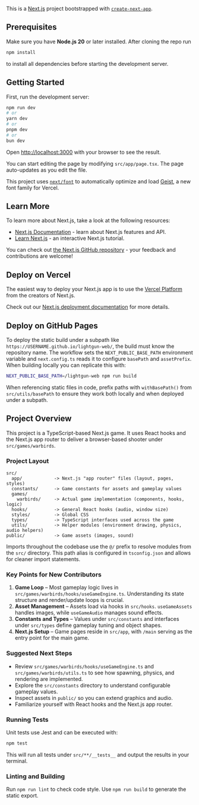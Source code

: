 This is a [Next.js](https://nextjs.org) project bootstrapped with [`create-next-app`](https://nextjs.org/docs/app/api-reference/cli/create-next-app).

## Prerequisites

Make sure you have **Node.js 20** or later installed. After cloning the repo run

```bash
npm install
```
to install all dependencies before starting the development server.

## Getting Started

First, run the development server:

```bash
npm run dev
# or
yarn dev
# or
pnpm dev
# or
bun dev
```

Open [http://localhost:3000](http://localhost:3000) with your browser to see the result.

You can start editing the page by modifying `src/app/page.tsx`. The page auto-updates as you edit the file.

This project uses [`next/font`](https://nextjs.org/docs/app/building-your-application/optimizing/fonts) to automatically optimize and load [Geist](https://vercel.com/font), a new font family for Vercel. 
## Learn More

To learn more about Next.js, take a look at the following resources:

- [Next.js Documentation](https://nextjs.org/docs) - learn about Next.js features and API.
- [Learn Next.js](https://nextjs.org/learn) - an interactive Next.js tutorial.

You can check out [the Next.js GitHub repository](https://github.com/vercel/next.js) - your feedback and contributions are welcome!

## Deploy on Vercel

The easiest way to deploy your Next.js app is to use the [Vercel Platform](https://vercel.com/new?utm_medium=default-template&filter=next.js&utm_source=create-next-app&utm_campaign=create-next-app-readme) from the creators of Next.js.

Check out our [Next.js deployment documentation](https://nextjs.org/docs/app/building-your-application/deploying) for more details.

## Deploy on GitHub Pages

To deploy the static build under a subpath like `https://USERNAME.github.io/lightgun-web/`,
the build must know the repository name. The workflow sets the `NEXT_PUBLIC_BASE_PATH`
environment variable and `next.config.ts` reads it to configure `basePath` and
`assetPrefix`. When building locally you can replicate this with:

```bash
NEXT_PUBLIC_BASE_PATH=/lightgun-web npm run build
```

When referencing static files in code, prefix paths with `withBasePath()` from
`src/utils/basePath` to ensure they work both locally and when deployed under a
subpath.

## Project Overview

This project is a TypeScript-based Next.js game. It uses React hooks and the Next.js app router to deliver a browser-based shooter under `src/games/warbirds`.

### Project Layout

```
src/
  app/            -> Next.js "app router" files (layout, pages, styles)
  constants/      -> Game constants for assets and gameplay values
  games/
    warbirds/     -> Actual game implementation (components, hooks, logic)
  hooks/          -> General React hooks (audio, window size)
  styles/         -> Global CSS
  types/          -> TypeScript interfaces used across the game
  utils/          -> Helper modules (environment drawing, physics, audio helpers)
public/           -> Game assets (images, sound)
```

Imports throughout the codebase use the `@/` prefix to resolve modules from the
`src/` directory. This path alias is configured in `tsconfig.json` and allows for
cleaner import statements.

### Key Points for New Contributors

1. **Game Loop** – Most gameplay logic lives in `src/games/warbirds/hooks/useGameEngine.ts`. Understanding its state structure and render/update loops is crucial.
2. **Asset Management** – Assets load via hooks in `src/hooks`. `useGameAssets` handles images, while `useGameAudio` manages sound effects.
3. **Constants and Types** – Values under `src/constants` and interfaces under `src/types` define gameplay tuning and object shapes.
4. **Next.js Setup** – Game pages reside in `src/app`, with `/main` serving as the entry point for the main game.

### Suggested Next Steps

- Review `src/games/warbirds/hooks/useGameEngine.ts` and `src/games/warbirds/utils.ts` to see how spawning, physics, and rendering are implemented.
- Explore the `src/constants` directory to understand configurable gameplay values.
- Inspect assets in `public/` so you can extend graphics and audio.
- Familiarize yourself with React hooks and the Next.js app router.

### Running Tests

Unit tests use Jest and can be executed with:

```bash
npm test
```

This will run all tests under `src/**/__tests__` and output the results in your terminal.


### Linting and Building

Run `npm run lint` to check code style.
Use `npm run build` to generate the static export.
